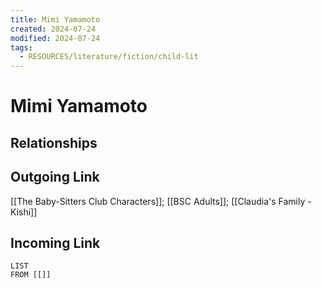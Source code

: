 ```yaml
---
title: Mimi Yamamoto
created: 2024-07-24
modified: 2024-07-24
tags:
  - RESOURCES/literature/fiction/child-lit
---
```

# Mimi Yamamoto
## Relationships

## Outgoing Link
[[The Baby-Sitters Club Characters]]; [[BSC Adults]]; [[Claudia's Family - Kishi]]
## Incoming Link
```dataview
LIST
FROM [[]]
```

